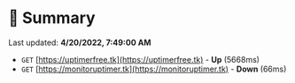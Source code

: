 # 📖 Summary
Last updated: **4/20/2022, 7:49:00 AM**

- `GET` [https://uptimerfree.tk](https://uptimerfree.tk) - **Up** (5668ms)
- `GET` [https://monitoruptimer.tk](https://monitoruptimer.tk) - **Down** (66ms)
